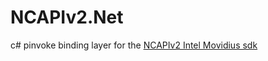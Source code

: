 # NCAPIv2.Net
c# pinvoke binding layer for the [NCAPIv2 Intel Movidius sdk](https://github.com/movidius/ncsdk/tree/ncsdk2)
